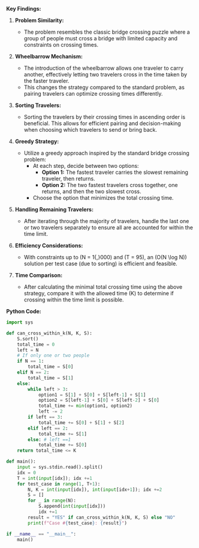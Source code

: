 **Key Findings:**

1. **Problem Similarity:**
   - The problem resembles the classic bridge crossing puzzle where a group of people must cross a bridge with limited capacity and constraints on crossing times.

2. **Wheelbarrow Mechanism:**
   - The introduction of the wheelbarrow allows one traveler to carry another, effectively letting two travelers cross in the time taken by the faster traveler.
   - This changes the strategy compared to the standard problem, as pairing travelers can optimize crossing times differently.

3. **Sorting Travelers:**
   - Sorting the travelers by their crossing times in ascending order is beneficial. This allows for efficient pairing and decision-making when choosing which travelers to send or bring back.

4. **Greedy Strategy:**
   - Utilize a greedy approach inspired by the standard bridge crossing problem:
     - At each step, decide between two options:
       - **Option 1:** The fastest traveler carries the slowest remaining traveler, then returns.
       - **Option 2:** The two fastest travelers cross together, one returns, and then the two slowest cross.
     - Choose the option that minimizes the total crossing time.

5. **Handling Remaining Travelers:**
   - After iterating through the majority of travelers, handle the last one or two travelers separately to ensure all are accounted for within the time limit.

6. **Efficiency Considerations:**
   - With constraints up to \(N = 1{,}000\) and \(T = 95\), an \(O(N \log N)\) solution per test case (due to sorting) is efficient and feasible.

7. **Time Comparison:**
   - After calculating the minimal total crossing time using the above strategy, compare it with the allowed time \(K\) to determine if crossing within the time limit is possible.

**Python Code:**

```python
import sys

def can_cross_within_k(N, K, S):
    S.sort()
    total_time = 0
    left = N
    # If only one or two people
    if N == 1:
        total_time = S[0]
    elif N == 2:
        total_time = S[1]
    else:
        while left > 3:
            option1 = S[1] + S[0] + S[left-1] + S[1]
            option2 = S[left-1] + S[0] + S[left-2] + S[0]
            total_time += min(option1, option2)
            left -= 2
        if left == 3:
            total_time += S[0] + S[1] + S[2]
        elif left == 2:
            total_time += S[1]
        else: # left ==1
            total_time += S[0]
    return total_time <= K

def main():
    input = sys.stdin.read().split()
    idx = 0
    T = int(input[idx]); idx +=1
    for test_case in range(1, T+1):
        N, K = int(input[idx]), int(input[idx+1]); idx +=2
        S = []
        for _ in range(N):
            S.append(int(input[idx]))
            idx +=1
        result = "YES" if can_cross_within_k(N, K, S) else "NO"
        print(f"Case #{test_case}: {result}")

if __name__ == "__main__":
    main()
```